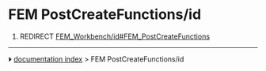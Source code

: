 # FEM PostCreateFunctions/id
1.  REDIRECT [FEM_Workbench/id#FEM_PostCreateFunctions](FEM_Workbench/id#FEM_PostCreateFunctions.md)



---
⏵ [documentation index](../README.md) > FEM PostCreateFunctions/id
